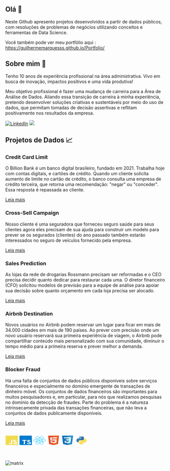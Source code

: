 ## Olá 👋
Neste Github apresento projetos desenvolvidos a partir de dados públicos, 
com resoluções de problemas de negócios utilizando conceitos e ferramentas de Data Science.

Você também pode ver meu portfólio aqui : https://guilhermemarquesss.github.io/Portfolio/

## Sobre mim 🚀

Tenho 10 anos de experiência profissional na área administrativa.
Vivo em busca de inovação, impactos positivos e uma vida produtiva!


Meu objetivo profissional é fazer uma mudança de carreira para a Área de Análise de Dados. Aliando essa transição de carreira à minha experiência, pretendo desenvolver soluções criativas e sustentáveis por meio do uso de dados, que permitam tomadas de decisão assertivas e reflitam positivamente nos resultados da empresa.

 <a href="https://www.linkedin.com/in/guilherme-marques-48174421b/">
         <img alt="LinkedIn" src="https://img.shields.io/badge/LinkedIn-0077B5?style=for-the-badge&logo=linkedin&logoColor=white"></a>
 <a href="https://wa.me/5535984094692" target="_blank">
         <img src="https://img.shields.io/badge/WhatsApp-25D366?style=for-the-badge&logo=whatsapp&logoColor=white" target="_blank"></a> 

## Projetos de Dados 📈

### Credit Card Limit
O Billion Bank é um banco digital brasileiro, fundado em 2021. Trabalha hoje com contas digitais, e cartões de crédito.
Quando um cliente solicita aumento de limite no cartão de crédito, o banco consulta uma empresa de crédito terceira, que retorna uma recomendação: "negar" ou "conceder". Essa resposta é repassada ao cliente.

[Leia mais]()

### Cross-Sell Campaign
Nosso cliente é uma seguradora que forneceu seguro saúde para seus clientes agora eles precisam de sua ajuda para construir um modelo para prever se os segurados (clientes) do ano passado também estarão interessados no seguro de veículos fornecido pela empresa.

[Leia mais](https://github.com/GuilhermeMarquesss/Health_Insurance_Cross_Sell)

### Sales Prediction
As lojas da rede de drogarias Rossmann precisam ser reformadas e o CEO precisa decidir quanto dedicar para restaurar cada uma. O diretor financeiro (CFO) solicitou modelos de previsão para a equipe de análise para apoiar sua decisão sobre quanto orçamento em cada loja precisa ser alocado.

[Leia mais](https://github.com/GuilhermeMarquesss/DataScience_Em_Producao)

### Airbnb Destination
Novos usuários no Airbnb podem reservar um lugar para ficar em mais de 34.000 cidades em mais de 190 países. Ao prever com precisão onde um novo usuário reservará sua primeira experiência de viagem, o Airbnb pode compartilhar conteúdo mais personalizado com sua comunidade, diminuir o tempo médio para a primeira reserva e prever melhor a demanda.

[Leia mais](https://github.com/GuilhermeMarquesss/Airbnb_new_users)

### Blocker Fraud
Há uma falta de conjuntos de dados públicos disponíveis sobre serviços financeiros e especialmente no domínio emergente de transações de dinheiro móvel. Os conjuntos de dados financeiros são importantes para muitos pesquisadores e, em particular, para nós que realizamos pesquisas no domínio da detecção de fraudes. Parte do problema é a natureza intrinsecamente privada das transações financeiras, que não leva a conjuntos de dados publicamente disponíveis.

[Leia mais](https://github.com/GuilhermeMarquesss/Block_Fraud)



 
<div style="display: inline_block"><br>
  <img align="center" alt="GUI-Js" height="30" width="40" src="https://raw.githubusercontent.com/devicons/devicon/master/icons/javascript/javascript-plain.svg">
  <img align="center" alt="GUI-Ts" height="30" width="40" src="https://raw.githubusercontent.com/devicons/devicon/master/icons/typescript/typescript-plain.svg">
  <img align="center" alt="GUI-React" height="30" width="40" src="https://raw.githubusercontent.com/devicons/devicon/master/icons/react/react-original.svg">
  <img align="center" alt="GUI-HTML" height="30" width="40" src="https://raw.githubusercontent.com/devicons/devicon/master/icons/html5/html5-original.svg">
  <img align="center" alt="GUI-CSS" height="30" width="40" src="https://raw.githubusercontent.com/devicons/devicon/master/icons/css3/css3-original.svg">
  <img align="center" alt="GUI-Python" height="30" width="40" src="https://raw.githubusercontent.com/devicons/devicon/master/icons/python/python-original.svg">
</div> 
 <BR>

<br>  
  
  
![matrix](https://www.imagensanimadas.com/data/media/568/matrix-imagem-animada-0013.gif)

</div>
